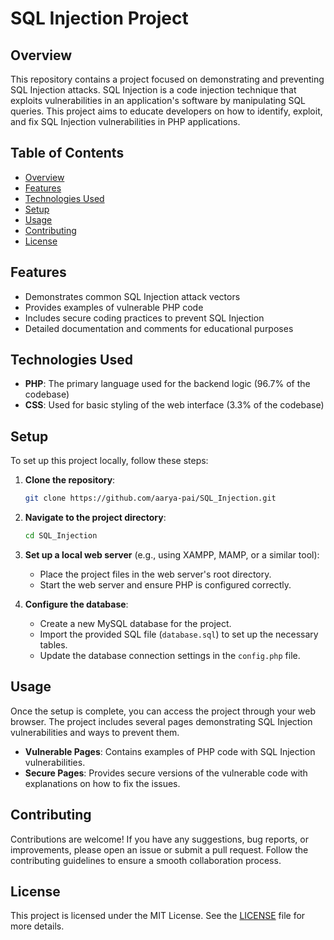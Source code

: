 # SQL Injection Project

## Overview

This repository contains a project focused on demonstrating and preventing SQL Injection attacks. SQL Injection is a code injection technique that exploits vulnerabilities in an application's software by manipulating SQL queries. This project aims to educate developers on how to identify, exploit, and fix SQL Injection vulnerabilities in PHP applications.

## Table of Contents

- [Overview](#overview)
- [Features](#features)
- [Technologies Used](#technologies-used)
- [Setup](#setup)
- [Usage](#usage)
- [Contributing](#contributing)
- [License](#license)

## Features

- Demonstrates common SQL Injection attack vectors
- Provides examples of vulnerable PHP code
- Includes secure coding practices to prevent SQL Injection
- Detailed documentation and comments for educational purposes

## Technologies Used

- **PHP**: The primary language used for the backend logic (96.7% of the codebase)
- **CSS**: Used for basic styling of the web interface (3.3% of the codebase)

## Setup

To set up this project locally, follow these steps:

1. **Clone the repository**:
    ```sh
    git clone https://github.com/aarya-pai/SQL_Injection.git
    ```

2. **Navigate to the project directory**:
    ```sh
    cd SQL_Injection
    ```

3. **Set up a local web server** (e.g., using XAMPP, MAMP, or a similar tool):
    - Place the project files in the web server's root directory.
    - Start the web server and ensure PHP is configured correctly.

4. **Configure the database**:
    - Create a new MySQL database for the project.
    - Import the provided SQL file (`database.sql`) to set up the necessary tables.
    - Update the database connection settings in the `config.php` file.

## Usage

Once the setup is complete, you can access the project through your web browser. The project includes several pages demonstrating SQL Injection vulnerabilities and ways to prevent them.

- **Vulnerable Pages**: Contains examples of PHP code with SQL Injection vulnerabilities.
- **Secure Pages**: Provides secure versions of the vulnerable code with explanations on how to fix the issues.

## Contributing

Contributions are welcome! If you have any suggestions, bug reports, or improvements, please open an issue or submit a pull request. Follow the contributing guidelines to ensure a smooth collaboration process.

## License

This project is licensed under the MIT License. See the [LICENSE](LICENSE) file for more details.
